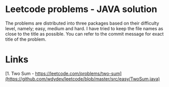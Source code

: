 Leetcode problems - JAVA solution
====================

The problems are distributed into three packages based on their difficulty level, namely; easy, medium and hard. I have tried to keep the file names as close to the title as possible. You can refer to the commit message for exact title of the problem. 

Links
======

[1. Two Sum - https://leetcode.com/problems/two-sum](https://github.com/wdydev/leetcode/blob/master/src/easy/TwoSum.java)

